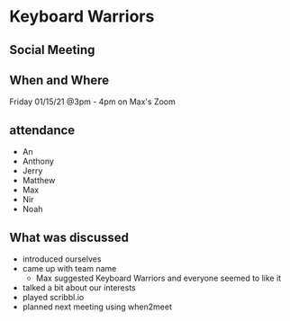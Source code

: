 # Keyboard Warriors

## Social Meeting

## When and Where

Friday 01/15/21 @3pm - 4pm on Max's Zoom

## attendance

- An
- Anthony
- Jerry
- Matthew
- Max
- Nir
- Noah


## What was discussed

 - introduced ourselves
 - came up with team name
   - Max suggested Keyboard Warriors and everyone seemed to like it
 - talked a bit about our interests
 - played scribbl.io
 - planned next meeting using when2meet


